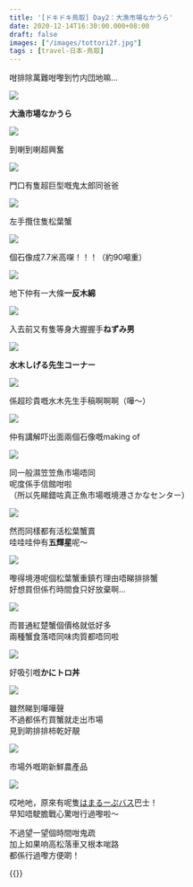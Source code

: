 ```yaml
---
title: '[ドキドキ鳥取] Day2：大漁市場なかうら'
date: 2020-12-14T16:30:00.000+08:00
draft: false
images: ["/images/tottori2f.jpg"]
tags : [travel-日本-鳥取]
---
```


咁排除萬難咁嚟到竹内団地嘛...  

![](/images/tottori2f1.jpg)

**大漁市場なかうら**

![](/images/tottori2f0.jpg)

到喇到喇超興奮

![](/images/tottori2f.jpg)

門口有隻超巨型嘅鬼太郎同爸爸  

![](/images/tottori2f2.jpg)

左手攬住隻松葉蟹  

![](/images/tottori2f3.jpg)

個石像成7.7米高㗎！！！（約90噸重）  

![](/images/tottori2f4.jpg)

地下仲有一大條**一反木綿**  

![](/images/tottori2f5.jpg)

入去前又有隻等身大握握手**ねずみ男**  

![](/images/tottori2f6.jpg)

**水木しげる先生コーナー**  

![](/images/tottori2f7.jpg)

係超珍貴嘅水木先生手稿啊啊啊（嘩～）  

![](/images/tottori2f8.jpg)

仲有講解吓出面兩個石像嘅making of  

![](/images/tottori2f9.jpg)

同一般濕笠笠魚市場唔同  
呢度係手信館咁啦  
（所以先睇錯咗真正魚市場嘅境港さかなセンター）  

![](/images/tottori2f10.jpg)

然而同樣都有活松葉蟹賣  
哇哇哇仲有**五輝星**呢～  

![](/images/tottori2f11.jpg)

嚟得境港呢個松葉蟹重鎮冇理由唔睇排排蟹  
好想買但係冇時間食只好放棄啊...  

![](/images/tottori2f12.jpg)

而普通紅楚蟹個價格就低好多  
兩種蟹食落唔同味肉質都唔同啦  

![](/images/tottori2f13.jpg)

好吸引嘅**かにトロ丼**  

![](/images/tottori2f14.jpg)

雖然睇到嘩嘩聲  
不過都係冇買蟹就走出市場  
見到啲排排柿乾好靚  

![](/images/tottori2f15.jpg)

市場外嘅啲新鮮農產品  

![](/images/tottori2f16.jpg)

哎吔吔，原來有呢隻[はまるーぷバス](https://hidie.net/tottori2h/)巴士！  
早知唔駛膽戰心驚咁行過嚟啦～  
  
不過望一望個時間咁鬼疏  
加上如果响高松落車又根本啱路  
都係行過嚟方便啲！  
  
  
{{<tottori>}}  
